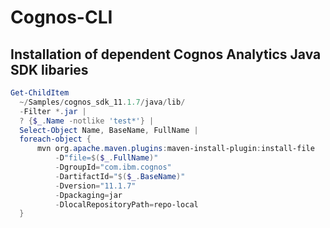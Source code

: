 # Cognos-CLI

## Installation of dependent Cognos Analytics Java SDK libaries

```PowerShell
Get-ChildItem 
  ~/Samples/cognos_sdk_11.1.7/java/lib/ 
  -Filter *.jar | 
  ? {$_.Name -notlike 'test*'} | 
  Select-Object Name, BaseName, FullName |
  foreach-object { 
      mvn org.apache.maven.plugins:maven-install-plugin:install-file
          -D"file=$($_.FullName)" 
          -DgroupId="com.ibm.cognos" 
          -DartifactId="$($_.BaseName)" 
          -Dversion="11.1.7" 
          -Dpackaging=jar 
          -DlocalRepositoryPath=repo-local  
  }
```
